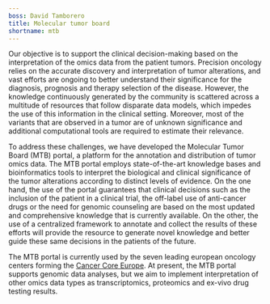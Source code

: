```yaml
---
boss: David Tamborero
title: Molecular tumor board
shortname: mtb
---
```

Our objective is to support the clinical decision-making based on the interpretation of the omics data from the patient tumors. Precision oncology relies on the accurate discovery and interpretation of tumor alterations, and vast efforts are ongoing to better understand their significance for the diagnosis, prognosis and therapy selection of the disease. However, the knowledge continuously generated by the community is scattered across a multitude of resources that follow disparate data models, which impedes the use of this information in the clinical setting. Moreover, most of the variants that are observed in a tumor are of unknown significance and additional computational tools are required to estimate their relevance.

To address these challenges, we have developed the Molecular Tumor Board (MTB) portal, a platform for the annotation and distribution of tumor omics data. The MTB portal employs state-of-the-art knowledge bases and bioinformatics tools to interpret the biological and clinical significance of the tumor alterations according to distinct levels of evidence. On the one hand, the use of the portal guarantees that clinical decisions such as the inclusion of the patient in a clinical trial, the off-label use of anti-cancer drugs or the need for genomic counseling are based on the most updated and comprehensive knowledge that is currently available. On the other, the use of a centralized framework to annotate and collect the results of these efforts will provide the resource to generate novel knowledge and better guide these same decisions in the patients of the future.

The MTB portal is currently used by the seven leading european oncology centers forming the [Cancer Core Europe](https://www.cancercoreeurope.eu/). At present, the MTB portal supports genomic data analyses, but we aim to implement interpretation of other omics data types as transcriptomics, proteomics and ex-vivo drug testing results.

